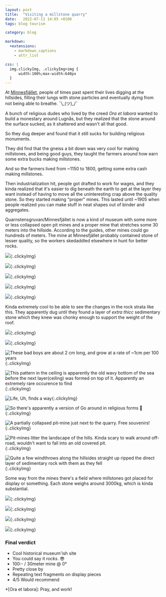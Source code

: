 ```yaml
---
layout: post
title:  "Visiting a millstone quarry"
date:   2022-07-11 14:05 +0100
tags: blog tourism

category: blog

markdown:
  +extensions:
    - markdown_captions
    - attr_list

css: |
  img.clickyImg, .clickyImg>img {
      width:100%;max-width:640px
  }
---
```


At [Minnesfjället](https://qvarnstensgruvan.se/), people of times past spent their lives digging at the hillsides, filling their lungs with stone particles and eventually dying from not being able to breathe. ¯\\_(ツ)\_/¯

A bunch of religious dudes who lived by the creed _Ora et labora_ wanted to build a monestary around Lugnås, but they realized that the stone around the surface sucked, as it shattered and wasn't all that good.

So they dug deeper and found that it still sucks for building religious monuments.

They did find that the gneiss a bit down was very cool for making millstones, and being good guys, they taught the farmers around how earn some extra bucks making millstones.

And so the farmers lived from ~1150 to 1800, getting some extra cash making millstones.

Then industrialization hit, people got drafted to work for wages, and they kinda realized that it's easier to dig beneath the earth to get at the layer they want instead of having to move all the uninteresting crap above the quality stone. So they started making "proper" mines. This lasted until ~1905 when people realized you can make stuff in neat shapes out of binder and aggregates.

Quarnstensgruvan/Minnesfjället is now a kind of museum with some more or less collapsed open pit mines and a proper mine that stretches some 30 meters into the hillside. According to the guides, other mines could go hundreds of meters. The mine at Minnesfjället  probably contained stone of lesser quality, so the workers skedaddled elsewhere in hunt for better rocks.

![](windy.jpg){:.clickyImg}

![](mine1.jpg){:.clickyImg}

![](mine2.jpg){:.clickyImg}

![](mine3.jpg){:.clickyImg}

![](mine4.jpg){:.clickyImg}

Kinda extremely cool to be able to see the changes in the rock strata like this. They apparently dug until they found a layer of *extra thicc* sedimentary stone which they knew was chonky enough to support the weight of the roof.

![](roofy.jpg){:.clickyImg}

![](roof1.jpg){:.clickyImg}

![These bad boys are about 2 cm long, and grow at a rate of ~1cm per 100 years](roof2.jpg){:.clickyImg}

![This pattern in the ceiling is apparently the old wavy bottom of the sea before the next layer(ceiling) was formed on top of it. Apparently an extremely rare occurence to find](roof-waves.jpg){:.clickyImg}

![_Life, Uh, finds a way_](tree-stone.jpg){:.clickyImg}

![So there's apparently a version of _Go_ around in religious forms 🤔](katedral.jpg){:.clickyImg}

![A partially collapsed pit-mine just next to the quarry. Free souvenirs!](open-pit.jpg){:.clickyImg}

![Pit-mines litter the landscape of the hills. Kinda scary to walk around off-road, wouldn't want to fall into an old covered pit.](nature-pit-mines.jpg){:.clickyImg}

![Quite a few windthrows along the hillsides straight up ripped the direct layer of sedimentary rock with them as they fell](tree.jpg){:.clickyImg}

Some way from the mines there's a field where millstones got placed for display or something. Each stone weighs around 3000kg, which is kinda substantial.

![](field1.jpg){:.clickyImg}

![](field2.jpg){:.clickyImg}

![](field3.jpg){:.clickyImg}

![](field4.jpg){:.clickyImg}

### Final verdict

* Cool historical museum'ish site
* You could say it _rocks_. 😎
* 100:- / 30meter mine @ 0°
* Pretty close by
* Repeating text fragments on display pieces
* 4/5 Would recommend

*[Ora et labora]: Pray, and work!